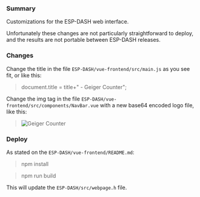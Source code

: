
### Summary

Customizations for the ESP-DASH web interface.

Unfortunately these changes are not particularly straightforward to deploy, and the results are not portable between ESP-DASH releases.

### Changes

Change the title in the file `ESP-DASH/vue-frontend/src/main.js` as you see fit, or like this:

> document.title = title+" - Geiger Counter";

Change the img tag in the file `ESP-DASH/vue-frontend/src/components/NavBar.vue` with a new base64 encoded logo file, like this:

> <img src="INSERT logo.base64 CONTENT HERE" alt="Geiger Counter">

### Deploy

As stated on the `ESP-DASH/vue-frontend/README.md`:

> npm install

> npm run build

This will update the `ESP-DASH/src/webpage.h` file.
